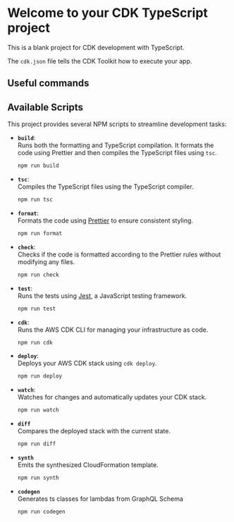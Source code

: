 # Welcome to your CDK TypeScript project

This is a blank project for CDK development with TypeScript.

The `cdk.json` file tells the CDK Toolkit how to execute your app.

## Useful commands

## Available Scripts

This project provides several NPM scripts to streamline development tasks:

- **`build`**:  
  Runs both the formatting and TypeScript compilation. It formats the code using Prettier and then compiles the TypeScript files using `tsc`.

  ```bash
  npm run build
  ```

- **`tsc`**:  
  Compiles the TypeScript files using the TypeScript compiler.

  ```bash
  npm run tsc
  ```

- **`format`**:  
  Formats the code using [Prettier](https://prettier.io/) to ensure consistent styling.

  ```bash
  npm run format
  ```

- **`check`**:  
  Checks if the code is formatted according to the Prettier rules without modifying any files.

  ```bash
  npm run check
  ```

- **`test`**:  
  Runs the tests using [Jest](https://jestjs.io/), a JavaScript testing framework.

  ```bash
  npm run test
  ```

- **`cdk`**:  
  Runs the AWS CDK CLI for managing your infrastructure as code.

  ```bash
  npm run cdk
  ```

- **`deploy`**:  
  Deploys your AWS CDK stack using `cdk deploy`.

  ```bash
  npm run deploy
  ```

- **`watch`**:  
  Watches for changes and automatically updates your CDK stack.
  ```bash
  npm run watch
  ```
- **`diff`**  
  Compares the deployed stack with the current state.

  ```bash
  npm run diff
  ```

- **`synth`**  
  Emits the synthesized CloudFormation template.

  ```bash
  npm run synth
  ```

- **`codegen`**  
  Generates ts classes for lambdas from GraphQL Schema
  ```bash
  npm run codegen
  ```
